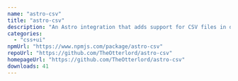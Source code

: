 ```yaml
---
name: "astro-csv"
title: "astro-csv"
description: "An Astro integration that adds support for CSV files in data collections"
categories:
  - "css+ui"
npmUrl: "https://www.npmjs.com/package/astro-csv"
repoUrl: "https://github.com/TheOtterlord/astro-csv"
homepageUrl: "https://github.com/TheOtterlord/astro-csv"
downloads: 41
---
```

